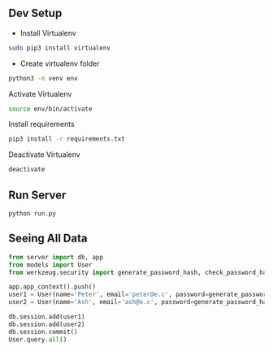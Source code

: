 ## Dev Setup
 - Install Virtualenv
 ```bash
 sudo pip3 install virtualenv
 ```
 - Create virtualenv folder
 ```bash
python3 -m venv env
 ```
 Activate Virtualenv
 ```bash
 source env/bin/activate
 ```
 Install requirements
 ```bash
 pip3 install -r requirements.txt
 ```
 Deactivate Virtualenv
 ```bash
deactivate
```
## Run Server
```shell
python run.py
```


## Seeing All Data
```python
from server import db, app
from models import User
from werkzeug.security import generate_password_hash, check_password_hash

app.app_context().push()
user1 = User(name='Peter', email='peter@e.c', password=generate_password_hash('p'))
user2 = User(name='Ash', email='ash@e.c', password=generate_password_hash('a'))

db.session.add(user1)
db.session.add(user2)
db.session.commit()
User.query.all()
```
